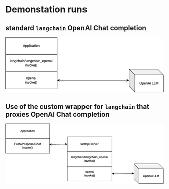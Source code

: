 # Demonstation runs

## standard `langchain` OpenAI Chat completion 

![](../images/baseline.drawio.png)

## Use of the custom wrapper for `langchain` that proxies OpenAI Chat completion
![](../images/custom.drawio.png)